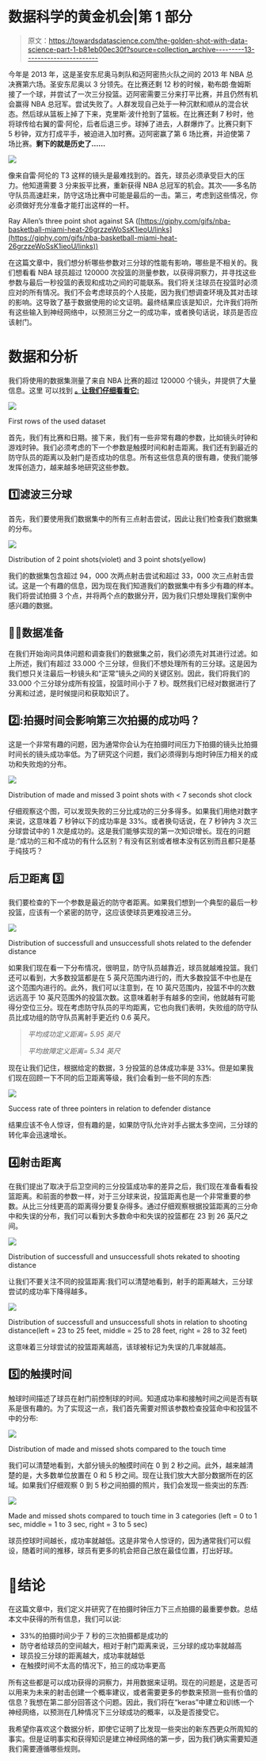 # 数据科学的黄金机会|第 1 部分

> 原文：<https://towardsdatascience.com/the-golden-shot-with-data-science-part-1-b81eb00ec30f?source=collection_archive---------13----------------------->

今年是 2013 年，这是圣安东尼奥马刺队和迈阿密热火队之间的 2013 年 NBA 总决赛第六场。圣安东尼奥以 3 分领先。在比赛还剩 12 秒的时候，勒布朗·詹姆斯接了一个球，并尝试了一次三分投篮。迈阿密需要三分来打平比赛，并且仍然有机会赢得 NBA 总冠军。尝试失败了。人群发现自己处于一种沉默和顺从的混合状态。然后球从篮板上掉了下来，克里斯·波什抢到了篮板。在比赛还剩 7 秒时，他将球传给右翼的雷·阿伦，后者后退三步。球掉了进去，人群爆炸了。比赛只剩下 5 秒钟，双方打成平手，被迫进入加时赛。迈阿密赢了第 6 场比赛，并迫使第 7 场比赛。**剩下的就是历史了……**

![](img/31754970585767135e9a166e084912ee.png)

像来自雷·阿伦的 T3 这样的镜头是最难找到的。首先，球员必须承受巨大的压力。他知道需要 3 分来扳平比赛，重新获得 NBA 总冠军的机会。其次——多名防守队员高速赶来，防守这场比赛中可能是最后的一击。第三，考虑到这些情况，你必须做好充分准备才能打出这样的一杆。

Ray Allen’s three point shot against SA ([https://giphy.com/gifs/nba-basketball-miami-heat-26grzzeWoSsK1ieoU/links](https://giphy.com/gifs/nba-basketball-miami-heat-26grzzeWoSsK1ieoU/links))

在这篇文章中，我们想分析哪些参数对三分球的性能有影响，哪些是不相关的。我们想看看 NBA 球员超过 120000 次投篮的测量参数，以获得洞察力，并寻找这些参数与最后一秒投篮的表现和成功之间的可能联系。我们将关注球员在投篮时必须应对的所有情况。我们不会考虑球员的个人技能，因为我们想调查环境及其对击球的影响。这导致了基于数据使用的论文证明。最终结果应该是知识，允许我们将所有这些输入到神经网络中，以预测三分之一的成功率，或者换句话说，球员是否应该射门。

# 数据和分析

我们将使用的数据集测量了来自 NBA 比赛的超过 120000 个镜头，并提供了大量信息。这里 可以找到 [**。让我们仔细看看它:**](https://www.kaggle.com/dansbecker/nba-shot-logs)

![](img/a28693d1fe6e23f4d0903ea28e1052cb.png)

First rows of the used dataset

首先，我们有比赛和日期。接下来，我们有一些非常有趣的参数，比如镜头时钟和游戏时钟。我们必须考虑的下一个参数是触摸时间和射击距离。我们还有到最近的防守队员的距离以及射门是否成功的信息。所有这些信息真的很有趣，使我们能够发挥创造力，越来越多地研究这些参数。

## 1️⃣滤波三分球

首先，我们要使用我们数据集中的所有三点射击尝试，因此让我们检查我们数据集的分布。

![](img/178547627a42460ce476ae15a2c54c0c.png)

Distribution of 2 point shots(violet) and 3 point shots(yellow)

我们的数据集包含超过 94，000 次两点射击尝试和超过 33，000 次三点射击尝试。这是一个有趣的信息，因为现在我们知道我们的数据集中有多少有趣的样本。我们将尝试拍摄 3 个点，并将两个点的数据分开，因为我们只想处理我们案例中感兴趣的数据。

## 👨‍💻数据准备

在我们开始询问具体问题和调查我们的数据集之前，我们必须先对其进行过滤。如上所述，我们有超过 33.000 个三分球，但我们不想处理所有的三分球。这是因为我们想只关注最后一秒镜头和“正常”镜头之间的关键区别。因此，我们将我们的 33.000 个三分球分成所有投篮，投篮时间小于 7 秒。既然我们已经对数据进行了分离和过滤，是时候提问和获取知识了。

## 2️⃣:拍摄时间会影响第三次拍摄的成功吗？

这是一个非常有趣的问题，因为通常你会认为在拍摄时间压力下拍摄的镜头比拍摄时间长的镜头成功率低。为了研究这个问题，我们必须得到与炮时钟压力相关的成功和失败炮的分布。

![](img/00feff1bdc53f03462945a47be73fa0d.png)

Distribution of made and missed 3 point shots with < 7 seconds shot clock

仔细观察这个图，可以发现失败的三分比成功的三分多得多。如果我们用绝对数字来说，这意味着 7 秒钟以下的成功率是 33%。或者换句话说，在 7 秒钟内 3 次三分球尝试中的 1 次是成功的。这是我们能够实现的第一次知识增长。现在的问题是:“成功的三和不成功的有什么区别？有没有区别或者根本没有区别而且都只是基于纯技巧？

## 后卫距离 3️⃣

我们要检查的下一个参数是最近的防守者距离。如果我们想到一个典型的最后一秒投篮，应该有一个紧密的防守，这应该使球员更难投进三分。

![](img/9644683acd2d2537c7965f324456d341.png)

Distribution of successfull and unsuccessfull shots related to the defender distance

如果我们现在看一下分布情况，很明显，防守队员越靠近，球员就越难投篮。我们还可以看到，大多数投篮都是在 5 英尺范围内进行的，而大多数投篮不中也是在这个范围内进行的。此外，我们可以注意到，在 10 英尺范围内，投篮不中的次数远远高于 10 英尺范围外的投篮次数。这意味着射手有越多的空间，他就越有可能得分空位三分。现在考虑防守队员的平均距离，它也向我们表明，失败组的防守队员比成功组的防守队员离射手更近约 0.6 英尺。

> *平均成功定义距离= 5.95 英尺*
> 
> *平均故障定义距离= 5.34 英尺*

现在让我们记住，根据给定的数据，3 分投篮的总体成功率是 33%。但是如果我们现在回顾一下不同的后卫距离等级，我们会看到一些不同的东西:

![](img/cb07e46511def29d1b2ade783568db25.png)

Success rate of three pointers in relation to defender distance

结果应该不令人惊讶，但有趣的是，如果防守队允许对手占据太多空间，三分球的转化率会迅速增长。

## 4️⃣射击距离

在我们提出了取决于后卫空间的三分投篮成功率的差异之后，我们现在准备看看投篮距离。和前面的参数一样，对于三分球来说，投篮距离也是一个非常重要的参数。从比三分线更高的距离得分要复杂得多。通过仔细观察根据投篮距离的三分命中和失误的分布，我们可以看到大多数命中和失误的投篮都在 23 到 26 英尺之间。

![](img/a07967493730260e4b831bf664839142.png)

Distribution of successfull and unsuccessfull shots rekated to shooting distance

让我们不要关注不同的投篮距离:我们可以清楚地看到，射手的距离越大，三分球尝试的成功率下降得越多。

![](img/8aa7ca6263ad05b4a69e3d79e2b03c64.png)

Distribution of successfull and unsuccessfull shots in relation to shooting distance(left = 23 to 25 feet, middle = 25 to 28 feet, right = 28 to 32 feet)

这意味着三分球尝试的投篮距离越高，该球被标记为失误的几率就越高。

## 5️⃣的触摸时间

触球时间描述了球员在射门前控制球的时间。知道成功率和接触时间之间是否有联系是很有趣的。为了实现这一点，我们首先需要对照该参数检查投篮命中和投篮不中的分布:

![](img/64232b55e00a044eca282ec036080973.png)

Distribution of made and missed shots compared to the touch time

我们可以清楚地看到，大部分镜头的触摸时间在 0 到 2 秒之间。此外，越来越清楚的是，大多数单位放置在 0 和 5 秒之间。现在让我们放大大部分数据所在的区域。如果我们仔细观察 0 到 5 秒之间拍摄的照片，我们会发现一些突出的东西:

![](img/567789955f7502368ec1c74806df4c09.png)

Made and missed shots compared to touch time in 3 categories (left = 0 to 1 sec, middle = 1 to 3 sec, right = 3 to 5 sec)

球员控球时间越长，成功率就越低。这是非常令人惊讶的，因为通常我们可以假设，随着时间的推移，球员有更多的机会把自己放在最佳位置，打出好球。

# 🏁结论

在这篇文章中，我们定义并研究了在拍摄时钟压力下三点拍摄的最重要参数。总结本文中获得的所有信息，我们可以说:

*   33%的拍摄时间少于 7 秒的三次拍摄都是成功的
*   防守者给球员的空间越大，相对于射门距离来说，三分球的成功率就越高
*   球员投三分球的距离越大，成功率就越低
*   在触摸时间不太高的情况下，拍三的成功率更高

所有这些都是可以成功获得的洞察力，并用数据来证明。现在的问题是，这是否可以用来为未来的射击创建一个概率建议，或者需要更多的参数来预测一些有价值的信息？我想在第二部分回答这个问题。因此，我们将在“keras”中建立和训练一个神经网络，以预测在几种情况下三分球成功的概率，以及是否接受它。

我希望你喜欢这个数据分析，即使它证明了比发现一些突出的新东西更众所周知的事实。但是证明事实和获得知识是建立神经网络的第一步，因为我们确实需要知道我们需要遵循哪些规则。